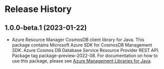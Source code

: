 # Release History

## 1.0.0-beta.1 (2023-01-22)

- Azure Resource Manager CosmosDB client library for Java. This package contains Microsoft Azure SDK for CosmosDB Management SDK. Azure Cosmos DB Database Service Resource Provider REST API. Package tag package-preview-2022-08. For documentation on how to use this package, please see [Azure Management Libraries for Java](https://aka.ms/azsdk/java/mgmt).
